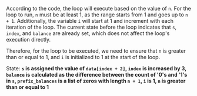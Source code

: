 According to the code, the loop will execute based on the value of `n`. For the loop to run, `n` must be at least 1, as the range starts from 1 and goes up to `n + 1`. Additionally, the variable `i` will start at 1 and increment with each iteration of the loop. The current state before the loop indicates that `s`, `index`, and `balance` are already set, which does not affect the loop's execution directly. 

Therefore, for the loop to be executed, we need to ensure that `n` is greater than or equal to 1, and `i` is initialized to 1 at the start of the loop.

State: **`s` is assigned the value of `data[index + 2]`, `index` is increased by 3, `balance` is calculated as the difference between the count of '0's and '1's in `s`, `prefix_balances` is a list of zeros with length `n + 1`, `i` is 1, `n` is greater than or equal to 1**